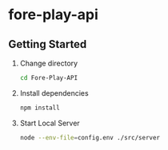# fore-play-api

## Getting Started

1. Change directory

   ```bash
   cd Fore-Play-API
   ```

2. Install dependencies

   ```bash
   npm install
   ```

3. Start Local Server

   ```bash
   node --env-file=config.env ./src/server 
   ```